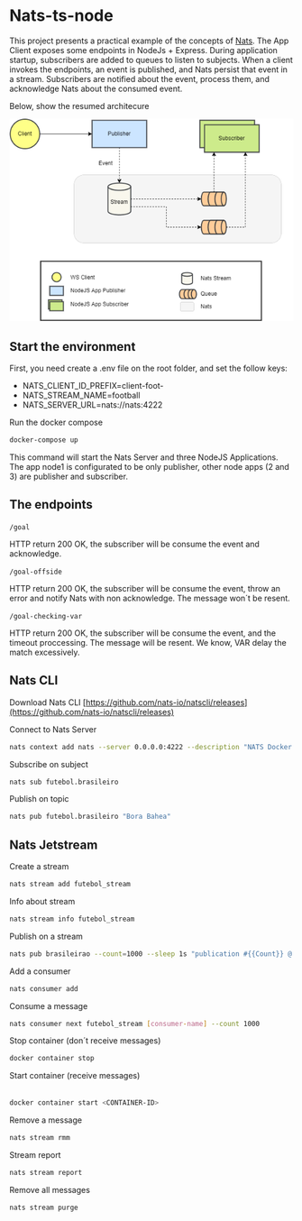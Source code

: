 # Nats-ts-node

This project presents a practical example of the concepts of [Nats](https://nats.io/). The App Client exposes some endpoints in NodeJs + Express. During application startup, subscribers are added to queues to listen to subjects. When a client invokes the endpoints, an event is published, and Nats persist that event in a stream. Subscribers are notified about the event, process them, and acknowledge Nats about the consumed event.

Below, show the resumed architecure

![](assets/20220628_122256_Diagram.drawio.png)

## Start the environment

First, you need create a .env file on the root folder, and set the follow keys:

- NATS_CLIENT_ID_PREFIX=client-foot-
- NATS_STREAM_NAME=football
- NATS_SERVER_URL=nats://nats:4222

Run the docker compose

```sh
docker-compose up
```

This command will start the Nats Server and three NodeJS Applications. The app node1 is configurated to be only publisher, other node apps (2 and 3) are publisher and subscriber.

## The endpoints

`/goal`

HTTP return 200 OK, the subscriber will be consume the event and acknowledge.

`/goal-offside`

HTTP return 200 OK, the subscriber will be consume the event, throw an error and notify Nats with non acknowledge. The message won´t be resent.

`/goal-checking-var`

HTTP return 200 OK, the subscriber will be consume the event, and the timeout proccessing. The message will be resent. We know, VAR delay the match excessively.

## Nats CLI

Download Nats CLI [https://github.com/nats-io/natscli/releases](https://github.com/nats-io/natscli/releases)
<br>

Connect to Nats Server

```sh
nats context add nats --server 0.0.0.0:4222 --description "NATS Docker local" --select
```

Subscribe on subject

```sh
nats sub futebol.brasileiro
```

Publish on topic

```sh
nats pub futebol.brasileiro "Bora Bahea"
```

## Nats Jetstream

Create a stream

```sh
nats stream add futebol_stream
```

Info about stream

```sh
nats stream info futebol_stream
```

Publish on a stream

```sh
nats pub brasileirao --count=1000 --sleep 1s "publication #{{Count}} @ {{TimeStamp}}"
```

Add a consumer

```sh
nats consumer add
```

Consume a message

```sh
nats consumer next futebol_stream [consumer-name] --count 1000
```

Stop container (don´t receive messages)

```sh
docker container stop
```

Start container (receive messages)

```sh

docker container start <CONTAINER-ID>
```

Remove a message

```sh
nats stream rmm
```

Stream report

```sh
nats stream report
```

Remove all messages

```sh
nats stream purge
```
